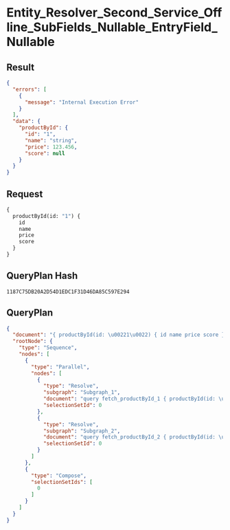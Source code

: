 # Entity_Resolver_Second_Service_Offline_SubFields_Nullable_EntryField_Nullable

## Result

```json
{
  "errors": [
    {
      "message": "Internal Execution Error"
    }
  ],
  "data": {
    "productById": {
      "id": "1",
      "name": "string",
      "price": 123.456,
      "score": null
    }
  }
}
```

## Request

```graphql
{
  productById(id: "1") {
    id
    name
    price
    score
  }
}
```

## QueryPlan Hash

```text
1187C75DB20A2D54D1EDC1F31D46DA85C597E294
```

## QueryPlan

```json
{
  "document": "{ productById(id: \u00221\u0022) { id name price score } }",
  "rootNode": {
    "type": "Sequence",
    "nodes": [
      {
        "type": "Parallel",
        "nodes": [
          {
            "type": "Resolve",
            "subgraph": "Subgraph_1",
            "document": "query fetch_productById_1 { productById(id: \u00221\u0022) { id name price } }",
            "selectionSetId": 0
          },
          {
            "type": "Resolve",
            "subgraph": "Subgraph_2",
            "document": "query fetch_productById_2 { productById(id: \u00221\u0022) { score } }",
            "selectionSetId": 0
          }
        ]
      },
      {
        "type": "Compose",
        "selectionSetIds": [
          0
        ]
      }
    ]
  }
}
```

